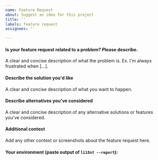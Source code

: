 ```yaml
---
name: Feature Request
about: Suggest an idea for this project
title: ''
labels: feature request
assignees: ''

---
```


<!-- Before creating an issue please make sure you are using the latest version -->
<!-- DO NOT DELETE THIS TEMPLATE - OTHERWISE YOUR ISSUE WILL GET CLOSED IMMEDIATELY -->

#### Is your feature request related to a problem? Please describe.
A clear and concise description of what the problem is. Ex. I'm always frustrated when [...].

#### Describe the solution you'd like
A clear and concise description of what you want to happen.

#### Describe alternatives you've considered
A clear and concise description of any alternative solutions or features you've considered.

#### Additional context
Add any other context or screenshots about the feature request here.

#### Your environment (paste output of `li18nt --report`):
```

```
